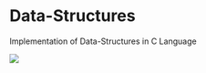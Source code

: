 # Data-Structures
Implementation of Data-Structures in C Language

<img src='https://cdn-images-1.medium.com/max/1600/1*Dyu63sMUVL-gYEZISOE2BQ.jpeg'>
